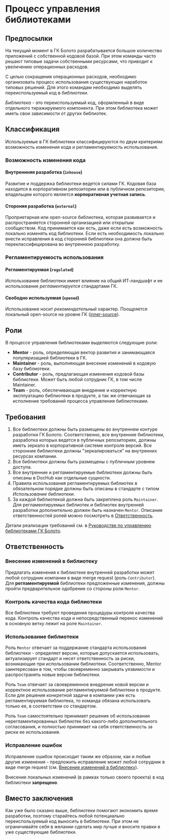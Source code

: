 # Процесс управления библиотеками

## Предпосылки
На текущий момент в ГК Болото разрабатывается большое количество приложений с собственной кодовой базой. При этом команды часто решают типовые задачи собственными ресурсами, что приводит к увеличению операционных расходов.

С целью сокращения операционных расходов, необходимо организовать процесс использования существующих наработок типовых решений. Для этого командам необходимо выделять переиспользуемый код в *библиотеки*.

*Библиотека* - это переиспользуемый код, оформленный в виде отдельного тиражируемого компонента. При этом библиотека может иметь свои зависимости от других библиотек.


## Классификация
Используемые в ГК библиотеки классифицируются по двум критериям: возможность изменения кода и регламентируемость использования.

### Возможность изменения кода

#### Внутреннняя разработка (`inhouse`)
Развитие и поддержка библиотеки ведется силами ГК. Кодовая база находится в корпоративном репозитории или в публичном репозитории, владельцем которого является **корпоративная учетная запись**.

#### Стороняя разработка (`external`)
Проприетарная или open-source библиотека, которая развивается и распространяется сторонней организацией или открытым сообществом. Код принимается как есть, даже если есть возможность локально изменять код библиотеки. Если есть необходимость локально внести исправления в код сторонней библиотеки она должна быть переклассифицирована во внутреннюю разработку.


### Регламентируемость использования

#### Регламентируемая (`regulated`)
Использование библиотеки имеет влияние на общий ИТ-ландшафт и ее использование *регламентируется* стандартами ГК.

#### Свободно используемая (`opened`)
Использование носит *рекомендательный* характер. Поощряется локальный open-source на уровне ГК ([inner-source](https://en.wikipedia.org/wiki/Inner_source)).


## Роли
В процессе управления библиотеками выделяются следующие роли:
- **Mentor** - роль, определяющая вектор развития и занимающаяся популяризацией библиотеки в ГК.
- **Maintainer** - роль, выполняющая внесение изменений в кодовую базу библиотеки.
- **Contributor** - роль, предлагающая изменения кодовой базы библиотеки. Может быть любой сотрудник ГК, в том числе Maintainer.
- **Team** - роль, обеспечивающая внедрение и корректную эксплуатацию библиотеки в продукте, а так же отвечающая за исполнение требований процесса управления библиотеками.


## Требования
1. Все библиотеки должны быть размещены во внутреннем контуре разработки ГК Болото. Соответственно, все внутренние библиотеки, разработка которых ведется в публичных репозиториях, должны иметь зеркало в корпоративной системе контроля версий. Все сторонние библиотеки должны "зеркалироваться" на внутренних ресурсах компании.
2. Все библиотеки должны быть размещены с публичным уровнем доступа.
3. Все внутренние и регламентируемые библиотеки должны быть описаны в DocHub как отдельные сущности.
4. Правила использования регламентируемых библиотек в обязательном порядке должны быть описаны в стандарте с типом *Использование библиотеки*.
5. За каждой библиотекой должна быть закреплена роль `Maintainer`. Для регламентируемых библиотек и библиотек внутренней разработки дополнительно должен быть назначен `Mentor`. Описание ответственностей ролей можно посмотреть в [Ответственность](#ответственность).

Детали реализации требований см. в [Руководстве по управлению библиотеками ГК Болото](/docs/dochub.libraries_guide).


## Ответственность

### Внесение изменений в библиотеку
Предлагать изменения к библиотеке внутренней разработки может любой сотрудник компании в виде merge request (роль `Contributor`). Для **регламентируемой** библиотеки предложенные изменения, должны пройти предварительное одобрение со стороны роли `Mentor`.

### Контроль качества кода библиотеки
Все библиотеки требуют проведения процедуры контроля качества кода. Контроль качества кода и непосредственный перенос изменений в основную ветку лежит на роле `Maintainer`.

### Использование библиотеки
Роль `Mentor` отвечает за поддержание стандарта использования библиотеки - определяет версии, которые допускается использовать, актуализирует стандарт и несет ответственность за риски, возникающие при использовании библиотеки. Cоответственно, Mentor заинтересован в том, чтобы своевременно закрывать уязвимости и распространять новые версии библиотеки.

Роль `Team` отвечает за своевременное внедрение новой версии и корректное использование регламентируемой библиотеки в продукте. Если для решения конкретной задачи в компании уже есть регламентируемая библиотека, то команда обязана использовать только ее, в соответствии со стандартом.

Роль `Team` самостоятельно принимает решение об использовании нерегламентированных библиотек без какого-либо дополнительного согласования, и полностью принимает на себя ответственность за риски ее использования.

### Исправление ошибок
Исправление ошибок происходит таким же образом, как и любые другие изменения - предложить исправление может любой сотрудник в виде merge request (см. [Внесение изменений в библиотеку](#внесение-изменений-в-библиотеку)).

Внесение локальных изменений (в рамках только своего проекта) в код библиотеки **запрещено**.


## Вместо заключения
Как уже было сказано выше, библиотеки помогают экономить время разработки, поэтому старайтесь любой потенциально переиспользуемый код выносить в библиотеки. При этом не ограничивайте себя в желании сделать мир лучше и вносите правки в уже существующие библиотеки.